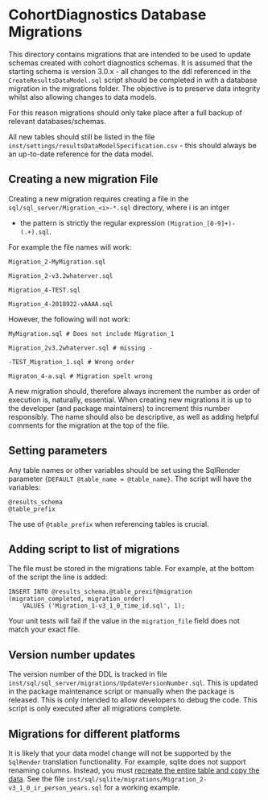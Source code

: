 # CohortDiagnostics Database Migrations

This directory contains migrations that are intended to be used to update schemas created with cohort diagnostics 
schemas.
It is assumed that the starting schema is version 3.0.x - all changes to the ddl referenced in the 
`CreateResultsDataModel.sql` script should be completed in with a database migration in the migrations folder.
The objective is to preserve data integrity whilst also allowing changes to data models.

For this reason migrations should only take place after a full backup of relevant databases/schemas.

All new tables should still be listed in the file `inst/settings/resultsDataModelSpecification.csv` - this should always
be an up-to-date reference for the data model.

## Creating a new migration File
Creating a new migration requires creating a file in the `sql/sql_server/Migration_<i>-*.sql` directory, where i is an intger 
- the pattern is strictly the regular expression `(Migration_[0-9]+)-(.+).sql`.

For example the file names will work:
```
Migration_2-MyMigration.sql

Migration_2-v3.2whaterver.sql

Migration_4-TEST.sql

Migration_4-2018922-vAAAA.sql
```

However, the following will not work:
```
MyMigration.sql # Does not include Migration_1 

Migration_2v3.2whaterver.sql # missing -

-TEST_Migration_1.sql # Wrong order

Migraton_4-a.sql # Migration spelt wrong
```


A new migration should, therefore always increment the number as order of execution is, naturally, essential.
When creating new migrations it is up to the developer  (and package maintainers) to increment this number responsibly.
The name should also be descriptive, as well as adding helpful comments for the migration at the top of the file.

## Setting parameters
Any table names or other variables should be set using the SqlRender parameter `{DEFAULT @table_name = @table_name}`.
The script will have the variables: 
```
@results_schema
@table_prefix
```

The use of `@table_prefix` when referencing tables is crucial.

## Adding script to list of migrations

The file must be stored in the migrations table. For example, at the bottom of the script the line is added:
```
INSERT INTO @results_schema.@table_prexif@migration (migration_completed, migration_order)
    VALUES ('Migration_1-v3_1_0_time_id.sql', 1);
```
Your unit tests will fail if the value in the `migration_file` field does not match your exact file.

## Version number updates
The version number of the DDL is tracked in file `inst/sql/sql_server/migrations/UpdateVersionNumber.sql`.
This is updated in the package maintenance script or manually when the package is released.
This is only intended to allow developers to debug the code.
This script is only executed after all migrations complete.

## Migrations for different platforms
It is likely that your data model change will not be supported by the `SqlRender` translation functionality.
For example, sqlite does not support renaming columns.
Instead, you must 
[recreate the entire table and copy the data](https://www.techonthenet.com/sqlite/tables/alter_table.php.).
See the file `inst/sql/sqlite/migrations/Migration_2-v3_1_0_ir_person_years.sql` for a working example.